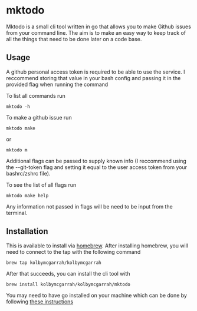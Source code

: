 # mktodo
Mktodo is a small cli tool written in go that allows you to make Github issues from your command line. The aim is to make an easy way to keep track of all the things that need to be done later on a code base. 

## Usage
A github personal access token is required to be able to use the service. I reccommend storing that value in your bash config and passing it in the provided flag when running the command

To list all commands run
```
mktodo -h
```

To make a github issue run 
```
mktodo make
```
or 
```
mktodo m
```
Additional flags can be passed to supply known info (I reccommend using the --git-token flag and setting it equal to the user access token from your bashrc/zshrc file).

To see the list of all flags run 
```
mktodo make help
``` 
Any information not passed in flags will be need to be input from the terminal.

## Installation

This is available to install via [homebrew](https://brew.sh/).
After installing homebrew, you will need to connect to the tap with the following command
```
brew tap kolbymcgarrah/kolbymcgarrah
```

After that succeeds, you can install the cli tool with
```
brew install kolbymcgarrah/kolbymcgarrah/mktodo
```

You may need to have go installed on your machine which can be done by following [these instructions](https://go.dev/doc/install)